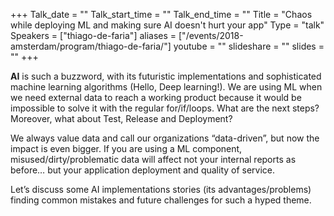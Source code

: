 +++
Talk_date = ""
Talk_start_time = ""
Talk_end_time = ""
Title = "Chaos while deploying ML and making sure AI doesn't hurt your app"
Type = "talk"
Speakers = ["thiago-de-faria"]
aliases = ["/events/2018-amsterdam/program/thiago-de-faria/"]
youtube = ""
slideshare = ""
slides = ""
+++

**AI** is such a buzzword, with its futuristic implementations and sophisticated machine learning algorithms (Hello, Deep learning!). We are using ML when we need external data to reach a working product because it would be impossible to solve it with the regular for/if/loops. What are the next steps? Moreover, what about Test, Release and Deployment?

We always value data and call our organizations “data-driven”, but now the impact is even bigger. If you are using a ML component, misused/dirty/problematic data will affect not your internal reports as before… but your application deployment and quality of service.

Let’s discuss some AI implementations stories (its advantages/problems) finding common mistakes and future challenges for such a hyped theme.
